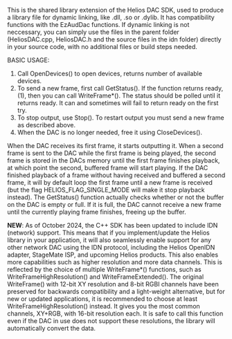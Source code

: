 This is the shared library extension of the Helios DAC SDK, used to produce a library file for dynamic linking, like .dll, .so or .dylib. It has compatibility functions with the EzAudDac functions. 
If dynamic linking is not neccessary, you can simply use the files in the parent folder (HeliosDAC.cpp, HeliosDAC.h and the source files in the idn folder) directly in your source code, with no additional files or build steps needed.

BASIC USAGE:
1.	Call OpenDevices()  to open devices, returns number of available devices.
2.	To send a new frame, first call GetStatus(). If the function returns ready, (1), then you can call WriteFrame\*().
	The status should be polled until it returns ready. It can and sometimes will fail to return ready on the first try.
3.  To stop output, use Stop(). To restart output you must send a new frame as described above.
4.	When the DAC is no longer needed, free it using CloseDevices().

When the DAC receives its first frame, it starts outputting it. When a second frame is sent to
the DAC while the first frame is being played, the second frame is stored in the DACs memory until the first frame
finishes playback, at which point the second, buffered frame will start playing. If the DAC finished playback of a frame
without having received and buffered a second frame, it will by default loop the first frame until a new frame is
received (but the flag HELIOS_FLAG_SINGLE_MODE will make it stop playback instead).
The GetStatus() function actually checks whether or not the buffer on the DAC is empty or full. If it is full, the DAC
cannot receive a new frame until the currently playing frame finishes, freeing up the buffer.

**NEW**: As of October 2024, the C++ SDK has been updated to include IDN (network) support. This means that if you implement/update the Helios library in your application, it will also seamlessly enable support for any other network DAC using the IDN protocol, including the Helios OpenIDN adapter, StageMate ISP, and upcoming Helios products. This also enables more capabilities such as higher resolution and more data channels. This is reflected by the choice of multiple WriteFrame\*() functions, such as WriteFrameHighResolution() and WriteFrameExtended(). 
The original WriteFrame() with 12-bit XY resolution and 8-bit RGBI channels have been preserved for backwards compatibility and a light-weight alternative, but for new or updated applications, it is recommended to choose at least WriteFrameHighResolution() instead. It gives you the most common channels, XY+RGB, with 16-bit resolution each. It is safe to call this function even if the DAC in use does not support these resolutions, the library will automatically convert the data.